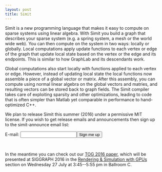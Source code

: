 ```yaml
---
layout: post
title: Simit 
---
```

Simit is a new programming language that makes it easy to compute on sparse systems using linear algebra. With Simit you build a graph that describes your sparse system (e.g. a spring system, a mesh or the world wide web). You can then compute on the system in two ways: locally or globally. Local computations apply update functions to each vertex or edge of the graph that update local state based on the vertex or the edge and its endpoints. This is similar to how GraphLab and its descendants work.

Global computations also start locally with functions applied to each vertex or edge. However, instead of updating local state the local functions now assemble a piece of a global vector or matrix. After this assembly, you can compute using normal linear algebra on the global vectors and matries, and resulting vectors can be stored back to graph fields. The Simit compiler takes care of exploiting sparsity and other optimizations, leading to code that is often simpler than Matlab yet comparable in performance to hand-optimized C++.

We plan to release Simit this summer (2016) under a permissive MIT license. If you wish to get release emails and announcements then sign up to the simit-announce email list:
<form action="https://lists.csail.mit.edu/mailman/subscribe/simit-announce" method="POST">
E-mail: <input name="email" /><input type="submit" value="Sign me up" />
</form>
<br/>

In the meantime you can check out our [TOG 2016 paper](tog16), which will be presented at SIGGRAPH 2016 in the [Rendering & Simulation with GPUs](http://s2016.siggraph.org/technical-papers/sessions/rendering-simulation-gpus) section on Wednesday 27 July at 3:45--5:55 pm in Ballroom C.

